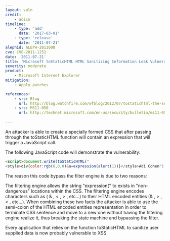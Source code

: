 ```yaml
---
layout: vuln
credit:
    - adico
timeline:
    - type: 'add'
      date: '2017-03-01'
    - type: 'release'
      date: '2011-07-21' 
alephid: ALEPH-2011008
cve: CVE-2011-1252
date: '2011-07-21'
title: 'Microsoft toStaticHTML HTML Sanitizing Information Leak Vulnerability'
severity: moderate
product:
    - Microsoft Internet Explorer
mitigation: 
    - Apply patches

references:
    - src: Blog
      url: http://blog.watchfire.com/wfblog/2012/07/tostatichtml-the-second-encounter-cve-2012-1858-html-sanitizing-information-disclosure-introduction-t.html
    - src: MS11-050
      url: http://technet.microsoft.com/en-us/security/bulletin/ms11-050
   
---
```

An attacker is able to create a specially formed CSS that after passing through the toStaticHTML function will contain an expression that will trigger a JavaScript call.

The following JavaScript code will demonstrate the vulnerability:
```html
<script>document.write(toStaticHTML("
<style>div{color:rgb(0,0,0)&a=expression(alert(1))}</style>Adi Cohen"))</script>  
```
 
 
The reason this code bypass the filter engine is due to two reasons:

The filtering engine allows the string "expression(" to exists in "non-dangerous" locations within the CSS.
The filtering engine encodes characters such as ( & , < , > , etc…) to their HTML encoded entities (&amp; , &gt; , &lt; , etc…).
When combining these two facts the attacker is able to use the semi-colon of the HTML encoded entities representation in order to terminate  CSS sentence and move to a new one without having the filtering engine realize it, thus breaking the state machine and bypassing the filter.

Every application that relies on the function toStaticHTML to sanitize user supplied data is now probably vulnerable to XSS.
